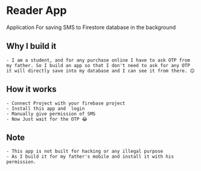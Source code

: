 # Reader App
Application For saving SMS to Firestore database in the background

## Why I build it
 	- I am a student, and for any purchase online I have to ask OTP from my father. So I build an app so that I don't need to ask for any OTP it will directly save into my database and I can see it from there. 😊

## How it works
    - Connect Project with your firebase project
    - Install this app and  login
    - Manually give permission of SMS
    - Now Just wait for the OTP 😂

## Note
 	- This app is not built for hacking or any illegal purpose
 	- As I build it for my father's mobile and install it with his permission.